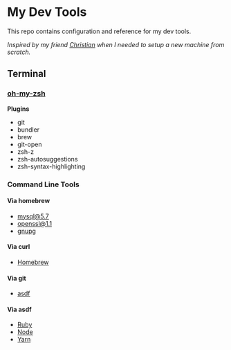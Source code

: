 # My Dev Tools

This repo contains configuration and reference for my dev tools.

_Inspired by my friend [Christian](https://github.com/ChristianJHughes/devTools) when I needed to setup a new machine from scratch._

## Terminal

### [oh-my-zsh](https://ohmyz.sh/)

**Plugins**

- git
- bundler
- brew
- git-open
- zsh-z
- zsh-autosuggestions
- zsh-syntax-highlighting

### Command Line Tools

#### Via homebrew

- [mysql@5.7](https://formulae.brew.sh/formula/mysql)
- [openssl@1.1](https://formulae.brew.sh/formula/openssl@1.1#default)
- [gnupg](https://formulae.brew.sh/formula/gnupg#default)

#### Via curl

- [Homebrew](https://brew.sh/)

#### Via git

- [asdf](https://github.com/asdf-vm/asdf)


#### Via asdf

- [Ruby](https://github.com/asdf-vm/asdf-ruby)
- [Node](https://github.com/asdf-vm/asdf-nodejs)
- [Yarn](https://github.com/twuni/asdf-yarn)
